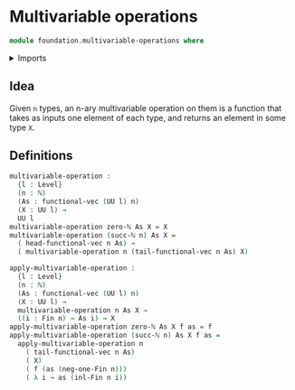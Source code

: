 # Multivariable operations

```agda
module foundation.multivariable-operations where
```

<details><summary>Imports</summary>

```agda
open import elementary-number-theory.natural-numbers

open import foundation.coproduct-types
open import foundation.unit-type
open import foundation.universe-levels

open import linear-algebra.vectors

open import univalent-combinatorics.standard-finite-types
```

</details>

## Idea

Given `n` types, an n-ary multivariable operation on them is a function that takes as inputs
one element of each type, and returns an element in some type `X`.

## Definitions

```agda
multivariable-operation :
  {l : Level}
  (n : ℕ)
  (As : functional-vec (UU l) n)
  (X : UU l) →
  UU l
multivariable-operation zero-ℕ As X = X
multivariable-operation (succ-ℕ n) As X =
  ( head-functional-vec n As) →
  ( multivariable-operation n (tail-functional-vec n As) X)

apply-multivariable-operation :
  {l : Level}
  (n : ℕ)
  (As : functional-vec (UU l) n)
  (X : UU l) →
  multivariable-operation n As X →
  ((i : Fin n) → As i) → X
apply-multivariable-operation zero-ℕ As X f as = f
apply-multivariable-operation (succ-ℕ n) As X f as =
  apply-multivariable-operation n
    ( tail-functional-vec n As)
    ( X)
    ( f (as (neg-one-Fin n)))
    ( λ i → as (inl-Fin n i))
```
